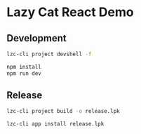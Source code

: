 # Lazy Cat React Demo

## Development

```bash
lzc-cli project devshell -f
```

```bash
npm install
npm run dev
```

## Release

```bash
lzc-cli project build -o release.lpk
```

```bash
lzc-cli app install release.lpk
```